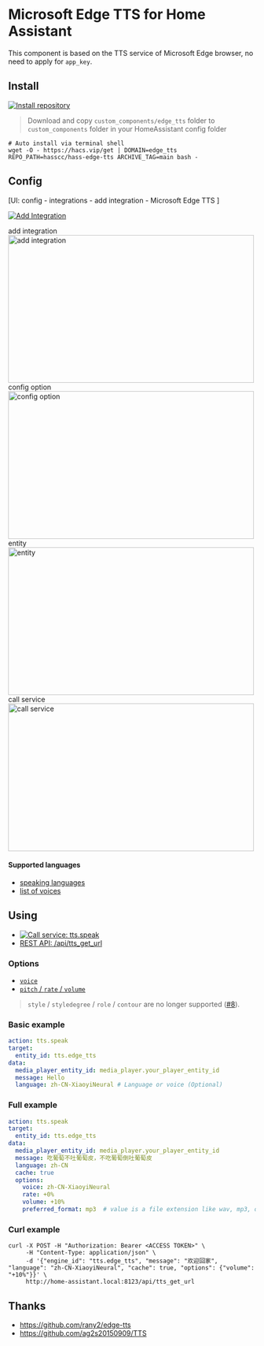 # Microsoft Edge TTS for Home Assistant

This component is based on the TTS service of Microsoft Edge browser, no need to apply for `app_key`.


## Install

[![Install repository](https://my.home-assistant.io/badges/hacs_repository.svg)](https://my.home-assistant.io/redirect/hacs_repository/?owner=hasscc&repository=hass-edge-tts&category=integration)

> Download and copy `custom_components/edge_tts` folder to `custom_components` folder in your HomeAssistant config folder

```shell
# Auto install via terminal shell
wget -O - https://hacs.vip/get | DOMAIN=edge_tts REPO_PATH=hasscc/hass-edge-tts ARCHIVE_TAG=main bash -
```


## Config

[UI: config - integrations - add integration - Microsoft Edge TTS ]

[![Add Integration](https://my.home-assistant.io/badges/config_flow_start.svg)](https://my.home-assistant.io/redirect/config_flow_start?domain=edge_tts)

add integration \
<img width="500" height="300" alt="add integration" src="https://github.com/user-attachments/assets/3a4f3a30-bcd1-447e-8044-36c2bc3f78b0" /> 
 \
config option \
<img width="500" height="300" alt="config option" src="https://github.com/user-attachments/assets/0cadaf9e-d316-49b9-b28d-f1a8f7e7551c" /> 
 \
entity \
<img width="500" height="300" alt="entity" src="https://github.com/user-attachments/assets/42e8a6d7-c5e7-4f8f-9093-d93ca678ce87" /> 
 \
call service \
<img width="500" height="300" alt="call service" src="https://github.com/user-attachments/assets/fa353f2d-623b-460b-8fa4-0cbbc233f073" /> 


#### Supported languages

- [speaking languages](https://docs.microsoft.com/zh-CN/azure/cognitive-services/speech-service/speech-synthesis-markup?tabs=csharp#adjust-speaking-languages)
- [list of voices](https://github.com/hasscc/hass-edge-tts/blob/29587ecf05ecd9d40269e13d7bd37f7f7f70c874/custom_components/edge_tts/tts.py#L14-L314)


## Using

- [![Call service: tts.speak](https://my.home-assistant.io/badges/developer_call_service.svg)](https://my.home-assistant.io/redirect/developer_call_service/?service=tts.speak)
- [REST API: /api/tts_get_url](https://www.home-assistant.io/integrations/tts#post-apitts_get_url)


### Options

- [`voice`](https://docs.microsoft.com/zh-CN/azure/cognitive-services/speech-service/speech-synthesis-markup?tabs=csharp#use-multiple-voices)
- [`pitch` / `rate` / `volume`](https://docs.microsoft.com/zh-CN/azure/cognitive-services/speech-service/speech-synthesis-markup?tabs=csharp#adjust-prosody)

> `style` / `styledegree` / `role` / `contour` are no longer supported ([#8](https://github.com/hasscc/hass-edge-tts/issues/8)).

### Basic example

```yaml
action: tts.speak
target:
  entity_id: tts.edge_tts
data:
  media_player_entity_id: media_player.your_player_entity_id
  message: Hello
  language: zh-CN-XiaoyiNeural # Language or voice (Optional)
```

### Full example

```yaml
action: tts.speak
target:
  entity_id: tts.edge_tts
data:
  media_player_entity_id: media_player.your_player_entity_id
  message: 吃葡萄不吐葡萄皮，不吃葡萄倒吐葡萄皮
  language: zh-CN
  cache: true
  options:
    voice: zh-CN-XiaoyiNeural
    rate: +0%
    volume: +10%
    preferred_format: mp3  # value is a file extension like wav, mp3, ogg, etc
```

### Curl example

```shell
curl -X POST -H "Authorization: Bearer <ACCESS TOKEN>" \
     -H "Content-Type: application/json" \
     -d '{"engine_id": "tts.edge_tts", "message": "欢迎回家", "language": "zh-CN-XiaoyiNeural", "cache": true, "options": {"volume": "+10%"}}' \
     http://home-assistant.local:8123/api/tts_get_url
```

## Thanks

- https://github.com/rany2/edge-tts
- https://github.com/ag2s20150909/TTS
